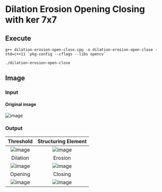 # Dilation Erosion Opening Closing with ker 7x7

## Execute
```
g++ dilation-erosion-open-close.cpp -o dilation-erosion-open-close -std=c++11 `pkg-config --cflags --libs opencv`
```
```
./dilation-erosion-open-close
```

## Image
### Input
#### Original image
![image](https://github.com/yantong0116/C-Cpp-Learning/assets/51469882/6b075e50-b7fb-4719-9f04-57ff59e63a54)

### Output

| Threshold | Structuring Element |
| :---: | :---: |
| ![image](https://github.com/yantong0116/C-Cpp-Learning/assets/51469882/4d2d6026-2353-42e3-aad6-8d19680d00b2) | ![image](https://github.com/yantong0116/C-Cpp-Learning/assets/51469882/6dfa9a82-2dae-4990-ae73-22dc7885778b) |
| Dilation | Erosion |
| ![image](https://github.com/yantong0116/C-Cpp-Learning/assets/51469882/7af413f2-d838-4ea5-9cb8-500c515fda69) | ![image](https://github.com/yantong0116/C-Cpp-Learning/assets/51469882/93c77d95-c002-4e5d-821b-ad278e4b85bc) |
| Opening | Closing | 
| ![image](https://github.com/yantong0116/C-Cpp-Learning/assets/51469882/f36db41f-de16-4b95-b758-244a8695ca49) | ![image](https://github.com/yantong0116/C-Cpp-Learning/assets/51469882/20abc6e2-d470-4168-85d4-653ee24ca215) |
